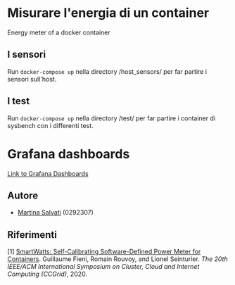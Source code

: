 # Misurare l'energia di un container
Energy meter of a docker container

## I sensori
Run ```docker-compose up``` nella directory /host_sensors/ per far partire i sensori sull'host.

## I test 
Run ```docker-compose up``` nella directory /test/ per far partire i container di sysbench con i differenti test.

# Grafana dashboards

 [Link to Grafana Dashboards](http://localhost:3000/dashboard/snapshot/S0QWWa7O7OyoajfSFeJSvC2SCgfab469)

## Autore

- [Martina Salvati](https://github.com/msalvati1997)   (0292307)

## Riferimenti

[1] [SmartWatts: Self-Calibrating Software-Defined Power Meter for
Containers](https://arxiv.org/pdf/2001.02505.pdf). Guillaume Fieni,
Romain Rouvoy, and Lionel Seinturier. <i>The 20th IEEE/ACM
International Symposium on Cluster, Cloud and Internet Computing
(CCGrid)</i>, 2020.